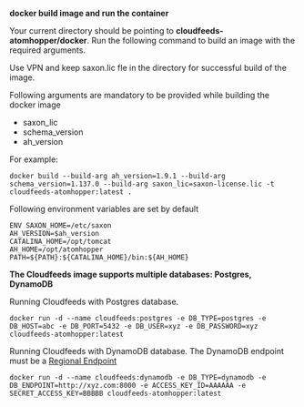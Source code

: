 **docker build image and run the container**

Your current directory should be pointing to **cloudfeeds-atomhopper/docker**. Run the following command to build an image with the required arguments.

Use VPN and keep saxon.lic fle in the directory for successful build of the image.

Following arguments are mandatory to be provided while building the docker image

- saxon_lic
- schema_version
- ah_version

For example: 
```
docker build --build-arg ah_version=1.9.1 --build-arg schema_version=1.137.0 --build-arg saxon_lic=saxon-license.lic -t cloudfeeds-atomhopper:latest .
```

Following environment variables are set by default
```
ENV SAXON_HOME=/etc/saxon
AH_VERSION=$ah_version
CATALINA_HOME=/opt/tomcat
AH_HOME=/opt/atomhopper
PATH=${PATH}:${CATALINA_HOME}/bin:${AH_HOME}
```
**The Cloudfeeds image supports multiple databases: Postgres, DynamoDB**

Running Cloudfeeds with Postgres database.
```
docker run -d --name cloudfeeds:postgres -e DB_TYPE=postgres -e DB_HOST=abc -e DB_PORT=5432 -e DB_USER=xyz -e DB_PASSWORD=xyz cloudfeeds-atomhopper:latest
```
Running Cloudfeeds with DynamoDB database. The DynamoDB endpoint must be a [Regional Endpoint](https://docs.aws.amazon.com/general/latest/gr/rande.html#regional-endpoints)
```
docker run -d --name cloudfeeds:dynamodb -e DB_TYPE=dynamodb -e DB_ENDPOINT=http://xyz.com:8000 -e ACCESS_KEY_ID=AAAAAA -e SECRET_ACCESS_KEY=BBBBB cloudfeeds-atomhopper:latest
```
